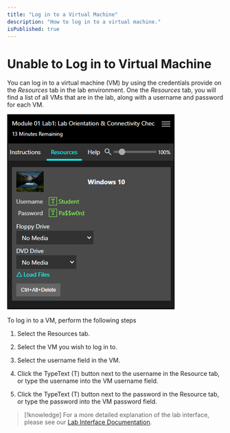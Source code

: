```yaml
---
title: "Log in to a Virtual Machine"
description: "How to log in to a virtual machine."
isPublished: true
---
```


# Unable to Log in to Virtual Machine 

You can log in to a virtual machine (VM) by using the credentials provide on the _Resources_ tab in the lab environment. One the _Resources_ tab, you will find a list of all VMs that are in the lab, along with a username and password for each VM. 

![Resources Tab](images/resources-tab2.png)

To log in to a VM, perform the following steps 

1. Select the Resources tab. 

1. Select the VM you wish to log in to. 

1. Select the username field in the VM. 

1. Click the TypeText (T) button next to the username in the Resource tab, or type the username into the VM username field. 

1. Click the TypeText (T) button next to the password in the Resource tab, or type the password into the VM password field. 

>[!knowledge] For a more detailed explanation of the lab interface, please see our [Lab Interface Documentation](https://docs.learnondemandsystems.com/lod/lab-interface.md).

<!--search terms-->
<div hidden>
<b>how to</b>
<b>how do i</b>
<b>save lab</b>
<b>login to vm</b>
<b>log in to vm</b>
<b>vm login</b>
<b>vm log in</b>
<b>type text</b>
<b>screen size</b>
<b>screen resize</b>
<b>restart vm</b>
<b>vm password</b>
<b>vm username</b>
<b>how to login</b>
</div>